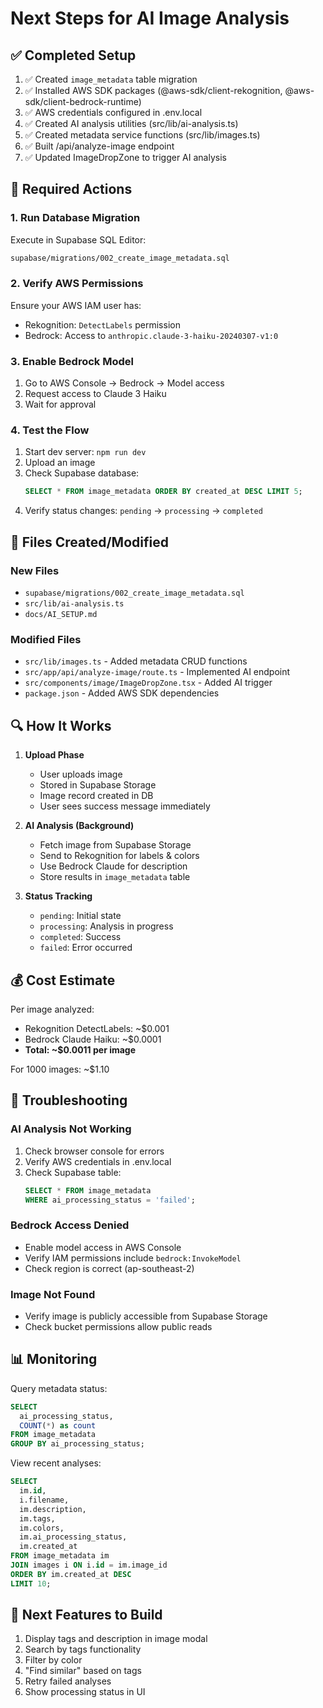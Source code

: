 # Next Steps for AI Image Analysis

## ✅ Completed Setup

1. ✅ Created `image_metadata` table migration
2. ✅ Installed AWS SDK packages (@aws-sdk/client-rekognition, @aws-sdk/client-bedrock-runtime)
3. ✅ AWS credentials configured in .env.local
4. ✅ Created AI analysis utilities (src/lib/ai-analysis.ts)
5. ✅ Created metadata service functions (src/lib/images.ts)
6. ✅ Built /api/analyze-image endpoint
7. ✅ Updated ImageDropZone to trigger AI analysis

## 🚀 Required Actions

### 1. Run Database Migration

Execute in Supabase SQL Editor:

```bash
supabase/migrations/002_create_image_metadata.sql
```

### 2. Verify AWS Permissions

Ensure your AWS IAM user has:

- Rekognition: `DetectLabels` permission
- Bedrock: Access to `anthropic.claude-3-haiku-20240307-v1:0`

### 3. Enable Bedrock Model

1. Go to AWS Console → Bedrock → Model access
2. Request access to Claude 3 Haiku
3. Wait for approval

### 4. Test the Flow

1. Start dev server: `npm run dev`
2. Upload an image
3. Check Supabase database:
   ```sql
   SELECT * FROM image_metadata ORDER BY created_at DESC LIMIT 5;
   ```
4. Verify status changes: `pending` → `processing` → `completed`

## 📁 Files Created/Modified

### New Files

- `supabase/migrations/002_create_image_metadata.sql`
- `src/lib/ai-analysis.ts`
- `docs/AI_SETUP.md`

### Modified Files

- `src/lib/images.ts` - Added metadata CRUD functions
- `src/app/api/analyze-image/route.ts` - Implemented AI endpoint
- `src/components/image/ImageDropZone.tsx` - Added AI trigger
- `package.json` - Added AWS SDK dependencies

## 🔍 How It Works

1. **Upload Phase**
   - User uploads image
   - Stored in Supabase Storage
   - Image record created in DB
   - User sees success message immediately

2. **AI Analysis (Background)**
   - Fetch image from Supabase Storage
   - Send to Rekognition for labels & colors
   - Use Bedrock Claude for description
   - Store results in `image_metadata` table

3. **Status Tracking**
   - `pending`: Initial state
   - `processing`: Analysis in progress
   - `completed`: Success
   - `failed`: Error occurred

## 💰 Cost Estimate

Per image analyzed:

- Rekognition DetectLabels: ~$0.001
- Bedrock Claude Haiku: ~$0.0001
- **Total: ~$0.0011 per image**

For 1000 images: ~$1.10

## 🐛 Troubleshooting

### AI Analysis Not Working

1. Check browser console for errors
2. Verify AWS credentials in .env.local
3. Check Supabase table:
   ```sql
   SELECT * FROM image_metadata
   WHERE ai_processing_status = 'failed';
   ```

### Bedrock Access Denied

- Enable model access in AWS Console
- Verify IAM permissions include `bedrock:InvokeModel`
- Check region is correct (ap-southeast-2)

### Image Not Found

- Verify image is publicly accessible from Supabase Storage
- Check bucket permissions allow public reads

## 📊 Monitoring

Query metadata status:

```sql
SELECT
  ai_processing_status,
  COUNT(*) as count
FROM image_metadata
GROUP BY ai_processing_status;
```

View recent analyses:

```sql
SELECT
  im.id,
  i.filename,
  im.description,
  im.tags,
  im.colors,
  im.ai_processing_status,
  im.created_at
FROM image_metadata im
JOIN images i ON i.id = im.image_id
ORDER BY im.created_at DESC
LIMIT 10;
```

## 🎯 Next Features to Build

1. Display tags and description in image modal
2. Search by tags functionality
3. Filter by color
4. "Find similar" based on tags
5. Retry failed analyses
6. Show processing status in UI
